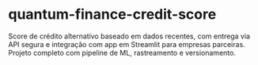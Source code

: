 # quantum-finance-credit-score
Score de crédito alternativo baseado em dados recentes, com entrega via API segura e integração com app em Streamlit para empresas parceiras. Projeto completo com pipeline de ML, rastreamento e versionamento.
